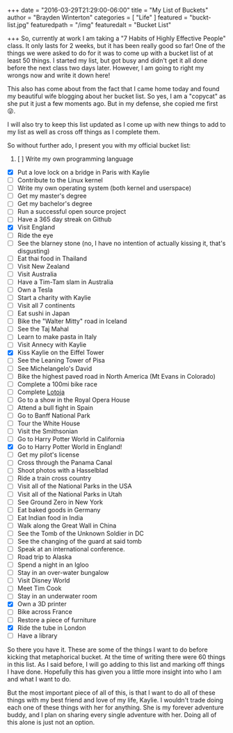+++
date = "2016-03-29T21:29:00-06:00"
title = "My List of Buckets"
author = "Brayden Winterton"
categories = [ "Life" ]
featured = "buckt-list.jpg"
featuredpath = "/img"
featuredalt = "Bucket List"

+++
So, currently at work I am taking a "7 Habits of Highly Effective People" class. It only lasts for 2 weeks, but it has been really good so far! One of the things we were asked to do for it was to come up with a bucket list of at least 50 things. I started my list, but got busy and didn't get it all done before the next class two days later. However, I am going to right my wrongs now and write it down here! 

This also has come about from the fact that I came home today and found my beautiful wife blogging about her bucket list. So yes, I am a "copycat" as she put it just a few moments ago. But in my defense, she copied me first :stuck_out_tongue_winking_eye:.

I will also try to keep this list updated as I come up with new things to add to my list as well as cross off things as I complete them. 

So without further ado, I present you with my official bucket list: 

1. [ ] Write my own programming language
- [x] Put a love lock on a bridge in Paris with Kaylie
- [ ] Contribute to the Linux kernel
- [ ] Write my own operating system (both kernel and userspace)
- [ ] Get my master's degree
- [ ] Get my bachelor's degree
- [ ] Run a successful open source project
- [ ] Have a 365 day streak on Github
- [x] Visit England
- [ ] Ride the eye
- [ ] See the blarney stone (no, I have no intention of actually kissing it, that's disgusting)
- [ ] Eat thai food in Thailand
- [ ] Visit New Zealand
- [ ] Visit Australia
- [ ] Have a Tim-Tam slam in Australia
- [ ] Own a Tesla
- [ ] Start a charity with Kaylie
- [ ] Visit all 7 continents
- [ ] Eat sushi in Japan
- [ ] Bike the "Walter Mitty" road in Iceland
- [ ] See the Taj Mahal
- [ ] Learn to make pasta in Italy
- [ ] Visit Annecy with Kaylie
- [x] Kiss Kaylie on the Eiffel Tower
- [ ] See the Leaning Tower of Pisa
- [ ] See Michelangelo's David
- [ ] Bike the highest paved road in North America (Mt Evans in Colorado)
- [ ] Complete a 100mi bike race
- [ ] Complete [Lotoja](http://www.lotojaclassic.com/)
- [ ] Go to a show in the Royal Opera House
- [ ] Attend a bull fight in Spain
- [ ] Go to Banff National Park
- [ ] Tour the White House
- [ ] Visit the Smithsonian
- [ ] Go to Harry Potter World in California
- [x] Go to Harry Potter World in England!
- [ ] Get my pilot's license
- [ ] Cross through the Panama Canal
- [ ] Shoot photos with a Hasselblad 
- [ ] Ride a train cross country
- [ ] Visit all of the National Parks in the USA
- [ ] Visit all of the National Parks in Utah
- [ ] See Ground Zero in New York
- [ ] Eat baked goods in Germany
- [ ] Eat Indian food in India
- [ ] Walk along the Great Wall in China
- [ ] See the Tomb of the Unknown Soldier in DC
- [ ] See the changing of the guard at said tomb
- [ ] Speak at an international conference. 
- [ ] Road trip to Alaska
- [ ] Spend a night in an Igloo
- [ ] Stay in an over-water bungalow
- [ ] Visit Disney World
- [ ] Meet Tim Cook
- [ ] Stay in an underwater room
- [x] Own a 3D printer
- [ ] Bike across France
- [ ] Restore a piece of furniture
- [x] Ride the tube in London
- [ ] Have a library

So there you have it. These are some of the things I want to do before kicking that metaphorical bucket. At the time of writing there were 60 things in this list. As I said before, I will go adding to this list and marking off things I have done. Hopefully this has given you a little more insight into who I am and what I want to do. 

But the most important piece of all of this, is that I want to do all of these things with my best friend and love of my life, Kaylie. I wouldn't trade doing each one of these things with her for anything. She is my forever adventure buddy, and I plan on sharing every single adventure with her. Doing all of this alone is just not an option. 

